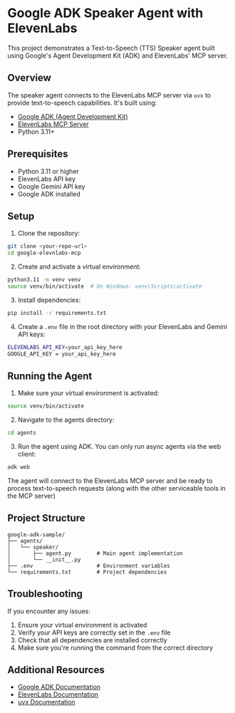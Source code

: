 # Google ADK Speaker Agent with ElevenLabs

This project demonstrates a Text-to-Speech (TTS) Speaker agent built using Google's Agent Development Kit (ADK) and ElevenLabs' MCP server.

## Overview

The speaker agent connects to the ElevenLabs MCP server via `uvx` to provide text-to-speech capabilities. It's built using:
- [Google ADK (Agent Development Kit)](https://github.com/google/adk-python)
- [ElevenLabs MCP Server](https://github.com/elevenlabs/elevenlabs-mcp)
- Python 3.11+

## Prerequisites

- Python 3.11 or higher
- ElevenLabs API key
- Google Gemini API key
- Google ADK installed

## Setup

1. Clone the repository:
```bash
git clone <your-repo-url>
cd google-elevnlabs-mcp
```

2. Create and activate a virtual environment:
```bash
python3.11 -m venv venv
source venv/bin/activate  # On Windows: venv\Scripts\activate
```

3. Install dependencies:
```bash
pip install -r requirements.txt
```

4. Create a `.env` file in the root directory with your ElevenLabs and Gemini API keys:
```bash
ELEVENLABS_API_KEY=your_api_key_here
GOOGLE_API_KEY = your_api_key_here

```

## Running the Agent

1. Make sure your virtual environment is activated:
```bash
source venv/bin/activate
```

2. Navigate to the agents directory:
```bash
cd agents
```

3. Run the agent using ADK. You can only run async agents via the web client:
```bash
adk web
```

The agent will connect to the ElevenLabs MCP server and be ready to process text-to-speech requests (along with the other serviceable tools in the MCP server)

## Project Structure

```
google-adk-sample/
├── agents/
│   └── speaker/
│       ├── agent.py        # Main agent implementation
│       └── __init__.py
├── .env                    # Environment variables
└── requirements.txt        # Project dependencies
```

## Troubleshooting

If you encounter any issues:
1. Ensure your virtual environment is activated
2. Verify your API keys are correctly set in the `.env` file
3. Check that all dependencies are installed correctly
4. Make sure you're running the command from the correct directory

## Additional Resources

- [Google ADK Documentation](https://google.github.io/adk-docs/)
- [ElevenLabs Documentation](https://docs.elevenlabs.io/)
- [uvx Documentation](https://github.com/google/uvx)



